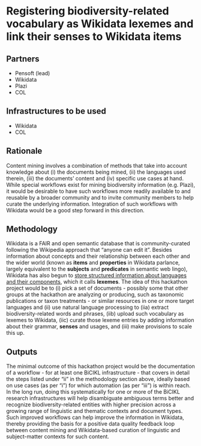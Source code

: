 # Registering biodiversity-related vocabulary as Wikidata lexemes and link their senses to Wikidata items

## Partners
- Pensoft (lead)
- Wikidata
- Plazi
- COL

## Infrastructures to be used 
- Wikidata
- COL
  
## Rationale
Content mining involves a combination of methods that take into account knowledge about (i) the documents being mined, (ii) the languages used therein, (iii) the documents’ content and (iv) specific use cases at hand. While special workflows exist for mining biodiversity information (e.g. Plazi), it would be desirable to have such workflows more readily available to and reusable by a broader community and to invite community members to help curate the underlying information. Integration of such workflows with Wikidata would be a good step forward in this direction.

## Methodology
Wikidata is a FAIR and open semantic database that is community-curated following the Wikipedia approach that “anyone can edit it”. Besides information about concepts and their relationship between each other and the wider world (known as **items** and **properties** in Wikidata parlance, largely equivalent to the **subjects** and **predicates** in semantic web lingo), Wikidata has also begun to [store structured information about languages and their components](https://www.wikidata.org/wiki/Wikidata:Lexicographical_data), which it calls **lexemes**. The idea of this hackathon project would be to (i) pick a set of documents - possibly some that other groups at the hackathon are analyzing or producing, such as taxonomic publications or taxon treatments - or similar resources in one or more target languages and (ii) use natural language processing to (iia) extract biodiversity-related words and phrases, (iib) upload such vocabulary as lexemes to Wikidata, (iic) curate those lexeme entries by adding information about their grammar, **senses** and usages, and (iii) make provisions to scale this up.

## Outputs
The minimal outcome of this hackathon project would be the documentation of a workflow - for at least one BiCIKL infrastructure - that covers in detail the steps listed under “ii” in the methodology section above, ideally based on use cases (as per “i”) for which automation (as per “iii”) is within reach. In the long run, doing this systematically for one or more of the BiCIKL research infrastructures will help disambiguate ambiguous terms better and recognize biodiversity-related entities with higher precision across a growing range of linguistic and thematic contexts and document types. Such improved workflows can help improve the information in Wikidata, thereby providing the basis for a positive data quality feedback loop between content mining and Wikidata-based curation of linguistic and subject-matter contexts for such content.

